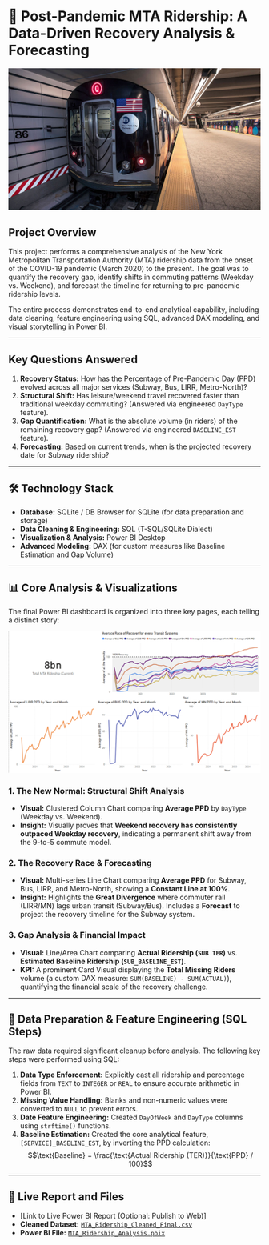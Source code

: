# 🗽 Post-Pandemic MTA Ridership: A Data-Driven Recovery Analysis & Forecasting

<p align="center">
  <img src="./MTA/MTA.jpg" alt="MTA Analysis" width="800"/>
</p>

## Project Overview
This project performs a comprehensive analysis of the New York Metropolitan Transportation Authority (MTA) ridership data from the onset of the COVID-19 pandemic (March 2020) to the present. The goal was to quantify the recovery gap, identify shifts in commuting patterns (Weekday vs. Weekend), and forecast the timeline for returning to pre-pandemic ridership levels.

The entire process demonstrates end-to-end analytical capability, including data cleaning, feature engineering using SQL, advanced DAX modeling, and visual storytelling in Power BI.

---

## Key Questions Answered
1.  **Recovery Status:** How has the Percentage of Pre-Pandemic Day (PPD) evolved across all major services (Subway, Bus, LIRR, Metro-North)?
2.  **Structural Shift:** Has leisure/weekend travel recovered faster than traditional weekday commuting? (Answered via engineered `DayType` feature).
3.  **Gap Quantification:** What is the absolute volume (in riders) of the remaining recovery gap? (Answered via engineered `BASELINE_EST` feature).
4.  **Forecasting:** Based on current trends, when is the projected recovery date for Subway ridership?

---

## 🛠️ Technology Stack
* **Database:** SQLite / DB Browser for SQLite (for data preparation and storage)
* **Data Cleaning & Engineering:** SQL (T-SQL/SQLite Dialect)
* **Visualization & Analysis:** Power BI Desktop
* **Advanced Modeling:** DAX (for custom measures like Baseline Estimation and Gap Volume)

---

## 📊 Core Analysis & Visualizations
The final Power BI dashboard is organized into three key pages, each telling a distinct story:

<p align="center">
  <img src="./MTA/Dashboard.png" alt="MTA Analysis" width="800"/>
</p>

### 1. The New Normal: Structural Shift Analysis
* **Visual:** Clustered Column Chart comparing **Average PPD** by `DayType` (Weekday vs. Weekend).
* **Insight:** Visually proves that **Weekend recovery has consistently outpaced Weekday recovery**, indicating a permanent shift away from the 9-to-5 commute model.

### 2. The Recovery Race & Forecasting
* **Visual:** Multi-series Line Chart comparing **Average PPD** for Subway, Bus, LIRR, and Metro-North, showing a **Constant Line at 100%**.
* **Insight:** Highlights the **Great Divergence** where commuter rail (LIRR/MN) lags urban transit (Subway/Bus). Includes a **Forecast** to project the recovery timeline for the Subway system.

### 3. Gap Analysis & Financial Impact
* **Visual:** Line/Area Chart comparing **Actual Ridership (`SUB TER`)** vs. **Estimated Baseline Ridership (`SUB_BASELINE_EST`)**.
* **KPI:** A prominent Card Visual displaying the **Total Missing Riders** volume (a custom DAX measure: `SUM(BASELINE) - SUM(ACTUAL)`), quantifying the financial scale of the recovery challenge.

---

## 🧹 Data Preparation & Feature Engineering (SQL Steps)
The raw data required significant cleanup before analysis. The following key steps were performed using SQL:

1.  **Data Type Enforcement:** Explicitly cast all ridership and percentage fields from `TEXT` to `INTEGER` or `REAL` to ensure accurate arithmetic in Power BI.
2.  **Missing Value Handling:** Blanks and non-numeric values were converted to `NULL` to prevent errors.
3.  **Date Feature Engineering:** Created `DayOfWeek` and `DayType` columns using `strftime()` functions.
4.  **Baseline Estimation:** Created the core analytical feature, `[SERVICE]_BASELINE_EST`, by inverting the PPD calculation:
    $$\text{Baseline} = \frac{\text{Actual Ridership (TER)}}{\text{PPD} / 100}$$

---

## 🔗 Live Report and Files
* [Link to Live Power BI Report (Optional: Publish to Web)]
* **Cleaned Dataset:** [`MTA_Ridership_Cleaned_Final.csv`](MTA_Ridership_Cleaned_Final.csv)
* **Power BI File:** [`MTA_Ridership_Analysis.pbix`](MTA_Ridership_Analysis.pbix)
